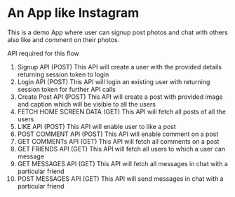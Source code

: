 # An App like Instagram
This is a demo App where user can signup post photos and chat with others also like and comment on their photos.

API required for this flow

1. Signup API (POST)
This API will create a user with the provided details returning session token to login
2. Login API (POST)
This API will login an existing user with returning session token for further API calls
3. Create Post API (POST)
This API will create a post with provided image and caption which will be visible to all the users
4. FETCH HOME SCREEN DATA (GET)
This API will fetch all posts of all the users
5. LIKE  API (POST)
This API will enable user to like a post
6. POST COMMENT API (POST)
This API will enable comment on a post
7. GET COMMENTs API (GET)
This API will fetch all comments on a post
8. GET FRIENDS API (GET)
This API will fetch all users to which a user can message
8. GET MESSAGES API (GET)
This API will fetch all messages in chat with a particular friend
9. POST MESSAGES API (GET)
This API will send messages in chat with a particular friend



